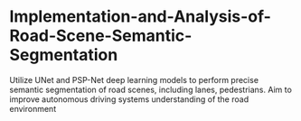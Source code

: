 # Implementation-and-Analysis-of-Road-Scene-Semantic-Segmentation
Utilize UNet and PSP-Net deep learning models to perform precise semantic segmentation of road scenes, including lanes, pedestrians. Aim to improve autonomous driving systems understanding of the road environment
